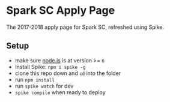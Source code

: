 # Spark SC Apply Page

The 2017-2018 apply page for Spark SC, refreshed using Spike.

## Setup

- make sure [node.js](http://nodejs.org) is at version >= `6`
- Install Spike: `npm i spike -g`
- clone this repo down and `cd` into the folder
- run `npm install`
- run `spike watch` for dev
- `spike compile` when ready to deploy

